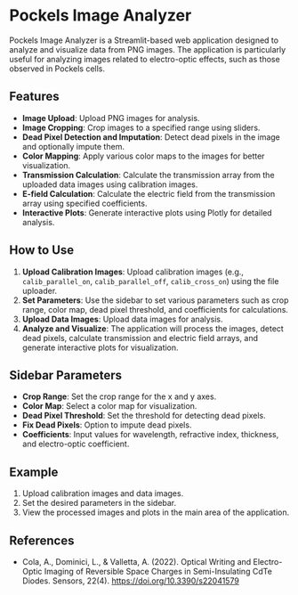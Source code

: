 # Pockels Image Analyzer

Pockels Image Analyzer is a Streamlit-based web application designed to analyze and visualize data from PNG images. The application is particularly useful for analyzing images related to electro-optic effects, such as those observed in Pockels cells.

## Features

- **Image Upload**: Upload PNG images for analysis.
- **Image Cropping**: Crop images to a specified range using sliders.
- **Dead Pixel Detection and Imputation**: Detect dead pixels in the image and optionally impute them.
- **Color Mapping**: Apply various color maps to the images for better visualization.
- **Transmission Calculation**: Calculate the transmission array from the uploaded data images using calibration images.
- **E-field Calculation**: Calculate the electric field from the transmission array using specified coefficients.
- **Interactive Plots**: Generate interactive plots using Plotly for detailed analysis.

## How to Use

1. **Upload Calibration Images**: Upload calibration images (e.g., `calib_parallel_on`, `calib_parallel_off`, `calib_cross_on`) using the file uploader.
2. **Set Parameters**: Use the sidebar to set various parameters such as crop range, color map, dead pixel threshold, and coefficients for calculations.
3. **Upload Data Images**: Upload data images for analysis.
4. **Analyze and Visualize**: The application will process the images, detect dead pixels, calculate transmission and electric field arrays, and generate interactive plots for visualization.

## Sidebar Parameters

- **Crop Range**: Set the crop range for the x and y axes.
- **Color Map**: Select a color map for visualization.
- **Dead Pixel Threshold**: Set the threshold for detecting dead pixels.
- **Fix Dead Pixels**: Option to impute dead pixels.
- **Coefficients**: Input values for wavelength, refractive index, thickness, and electro-optic coefficient.

## Example

1. Upload calibration images and data images.
2. Set the desired parameters in the sidebar.
3. View the processed images and plots in the main area of the application.

## References

- Cola, A., Dominici, L., & Valletta, A. (2022). Optical Writing and Electro-Optic Imaging of Reversible Space Charges in Semi-Insulating CdTe Diodes. Sensors, 22(4). https://doi.org/10.3390/s22041579
